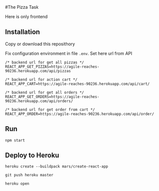 #The Pizza Task

Here is only frontend

## Installation

Copy or download this reposithory
 
Fix configuration environment in file `.env`. 
Set here url from API
    
    /* backend url for get all pizzas */
    REACT_APP_GET_PIZZAS=https://agile-reaches-90236.herokuapp.com/api/pizzas
    
    /* backend url for action cart */
    REACT_APP_CART=https://agile-reaches-90236.herokuapp.com/api/cart/
    
    /* backend url for get all orders */
    REACT_APP_GET_ORDERS=https://agile-reaches-90236.herokuapp.com/api/orders/
    
    /* backend url for get order from cart */
    REACT_APP_ORDER=https://agile-reaches-90236.herokuapp.com/api/order/

## Run    

    npm start

## Deploy to Heroku

    heroku create --buildpack mars/create-react-app

    git push heroku master

    heroku open


